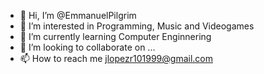- 👋 Hi, I’m @EmmanuelPilgrim
- 👀 I’m interested in Programming, Music and Videogames
- 🌱 I’m currently learning Computer Enginnering
- 💞️ I’m looking to collaborate on ...
- 📫 How to reach me jlopezr101999@gmail.com

<!---
EmmanuelPilgrim/EmmanuelPilgrim is a ✨ special ✨ repository because its `README.md` (this file) appears on your GitHub profile.
You can click the Preview link to take a look at your changes.
--->
